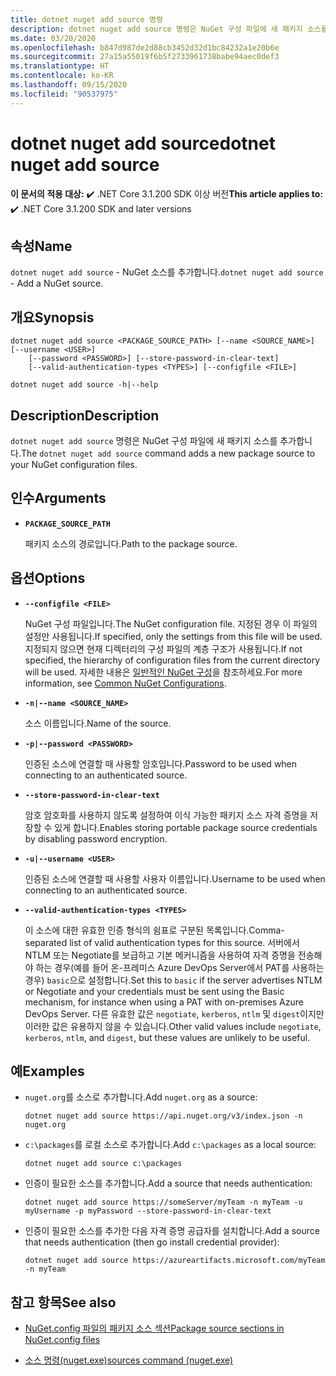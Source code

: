 ```yaml
---
title: dotnet nuget add source 명령
description: dotnet nuget add source 명령은 NuGet 구성 파일에 새 패키지 소스를 추가합니다.
ms.date: 03/20/2020
ms.openlocfilehash: b847d987de2d88cb3452d32d1bc84232a1e20b6e
ms.sourcegitcommit: 27a15a55019f6b5f2733961738babe94aec0def3
ms.translationtype: HT
ms.contentlocale: ko-KR
ms.lasthandoff: 09/15/2020
ms.locfileid: "90537975"
---
```

# <a name="dotnet-nuget-add-source"></a><span data-ttu-id="4bd9d-103">dotnet nuget add source</span><span class="sxs-lookup"><span data-stu-id="4bd9d-103">dotnet nuget add source</span></span>

<span data-ttu-id="4bd9d-104">**이 문서의 적용 대상:** ✔️ .NET Core 3.1.200 SDK 이상 버전</span><span class="sxs-lookup"><span data-stu-id="4bd9d-104">**This article applies to:** ✔️ .NET Core 3.1.200 SDK and later versions</span></span>

## <a name="name"></a><span data-ttu-id="4bd9d-105">속성</span><span class="sxs-lookup"><span data-stu-id="4bd9d-105">Name</span></span>

<span data-ttu-id="4bd9d-106">`dotnet nuget add source` - NuGet 소스를 추가합니다.</span><span class="sxs-lookup"><span data-stu-id="4bd9d-106">`dotnet nuget add source` - Add a NuGet source.</span></span>

## <a name="synopsis"></a><span data-ttu-id="4bd9d-107">개요</span><span class="sxs-lookup"><span data-stu-id="4bd9d-107">Synopsis</span></span>

```dotnetcli
dotnet nuget add source <PACKAGE_SOURCE_PATH> [--name <SOURCE_NAME>] [--username <USER>]
    [--password <PASSWORD>] [--store-password-in-clear-text]
    [--valid-authentication-types <TYPES>] [--configfile <FILE>]

dotnet nuget add source -h|--help
```

## <a name="description"></a><span data-ttu-id="4bd9d-108">Description</span><span class="sxs-lookup"><span data-stu-id="4bd9d-108">Description</span></span>

<span data-ttu-id="4bd9d-109">`dotnet nuget add source` 명령은 NuGet 구성 파일에 새 패키지 소스를 추가합니다.</span><span class="sxs-lookup"><span data-stu-id="4bd9d-109">The `dotnet nuget add source` command adds a new package source to your NuGet configuration files.</span></span>

## <a name="arguments"></a><span data-ttu-id="4bd9d-110">인수</span><span class="sxs-lookup"><span data-stu-id="4bd9d-110">Arguments</span></span>

- **`PACKAGE_SOURCE_PATH`**

  <span data-ttu-id="4bd9d-111">패키지 소스의 경로입니다.</span><span class="sxs-lookup"><span data-stu-id="4bd9d-111">Path to the package source.</span></span>

## <a name="options"></a><span data-ttu-id="4bd9d-112">옵션</span><span class="sxs-lookup"><span data-stu-id="4bd9d-112">Options</span></span>

- **`--configfile <FILE>`**

  <span data-ttu-id="4bd9d-113">NuGet 구성 파일입니다.</span><span class="sxs-lookup"><span data-stu-id="4bd9d-113">The NuGet configuration file.</span></span> <span data-ttu-id="4bd9d-114">지정된 경우 이 파일의 설정만 사용됩니다.</span><span class="sxs-lookup"><span data-stu-id="4bd9d-114">If specified, only the settings from this file will be used.</span></span> <span data-ttu-id="4bd9d-115">지정되지 않으면 현재 디렉터리의 구성 파일의 계층 구조가 사용됩니다.</span><span class="sxs-lookup"><span data-stu-id="4bd9d-115">If not specified, the hierarchy of configuration files from the current directory will be used.</span></span> <span data-ttu-id="4bd9d-116">자세한 내용은 [일반적인 NuGet 구성](/nuget/consume-packages/configuring-nuget-behavior)을 참조하세요.</span><span class="sxs-lookup"><span data-stu-id="4bd9d-116">For more information, see [Common NuGet Configurations](/nuget/consume-packages/configuring-nuget-behavior).</span></span>

- **`-n|--name <SOURCE_NAME>`**

  <span data-ttu-id="4bd9d-117">소스 이름입니다.</span><span class="sxs-lookup"><span data-stu-id="4bd9d-117">Name of the source.</span></span>

- **`-p|--password <PASSWORD>`**

  <span data-ttu-id="4bd9d-118">인증된 소스에 연결할 때 사용할 암호입니다.</span><span class="sxs-lookup"><span data-stu-id="4bd9d-118">Password to be used when connecting to an authenticated source.</span></span>

- **`--store-password-in-clear-text`**

  <span data-ttu-id="4bd9d-119">암호 암호화를 사용하지 않도록 설정하여 이식 가능한 패키지 소스 자격 증명을 저장할 수 있게 합니다.</span><span class="sxs-lookup"><span data-stu-id="4bd9d-119">Enables storing portable package source credentials by disabling password encryption.</span></span>

- **`-u|--username <USER>`**

  <span data-ttu-id="4bd9d-120">인증된 소스에 연결할 때 사용할 사용자 이름입니다.</span><span class="sxs-lookup"><span data-stu-id="4bd9d-120">Username to be used when connecting to an authenticated source.</span></span>

- **`--valid-authentication-types <TYPES>`**

  <span data-ttu-id="4bd9d-121">이 소스에 대한 유효한 인증 형식의 쉼표로 구분된 목록입니다.</span><span class="sxs-lookup"><span data-stu-id="4bd9d-121">Comma-separated list of valid authentication types for this source.</span></span> <span data-ttu-id="4bd9d-122">서버에서 NTLM 또는 Negotiate를 보급하고 기본 메커니즘을 사용하여 자격 증명을 전송해야 하는 경우(예를 들어 온-프레미스 Azure DevOps Server에서 PAT를 사용하는 경우) `basic`으로 설정합니다.</span><span class="sxs-lookup"><span data-stu-id="4bd9d-122">Set this to `basic` if the server advertises NTLM or Negotiate and your credentials must be sent using the Basic mechanism, for instance when using a PAT with on-premises Azure DevOps Server.</span></span> <span data-ttu-id="4bd9d-123">다른 유효한 값은 `negotiate`, `kerberos`, `ntlm` 및 `digest`이지만 이러한 값은 유용하지 않을 수 있습니다.</span><span class="sxs-lookup"><span data-stu-id="4bd9d-123">Other valid values include `negotiate`, `kerberos`, `ntlm`, and `digest`, but these values are unlikely to be useful.</span></span>

## <a name="examples"></a><span data-ttu-id="4bd9d-124">예</span><span class="sxs-lookup"><span data-stu-id="4bd9d-124">Examples</span></span>

- <span data-ttu-id="4bd9d-125">`nuget.org`를 소스로 추가합니다.</span><span class="sxs-lookup"><span data-stu-id="4bd9d-125">Add `nuget.org` as a source:</span></span>

  ```dotnetcli
  dotnet nuget add source https://api.nuget.org/v3/index.json -n nuget.org
  ```

- <span data-ttu-id="4bd9d-126">`c:\packages`를 로컬 소스로 추가합니다.</span><span class="sxs-lookup"><span data-stu-id="4bd9d-126">Add `c:\packages` as a local source:</span></span>

  ```dotnetcli
  dotnet nuget add source c:\packages
  ```

- <span data-ttu-id="4bd9d-127">인증이 필요한 소스를 추가합니다.</span><span class="sxs-lookup"><span data-stu-id="4bd9d-127">Add a source that needs authentication:</span></span>

  ```dotnetcli
  dotnet nuget add source https://someServer/myTeam -n myTeam -u myUsername -p myPassword --store-password-in-clear-text
  ```

- <span data-ttu-id="4bd9d-128">인증이 필요한 소스를 추가한 다음 자격 증명 공급자를 설치합니다.</span><span class="sxs-lookup"><span data-stu-id="4bd9d-128">Add a source that needs authentication (then go install credential provider):</span></span>

  ```dotnetcli
  dotnet nuget add source https://azureartifacts.microsoft.com/myTeam -n myTeam
  ```

## <a name="see-also"></a><span data-ttu-id="4bd9d-129">참고 항목</span><span class="sxs-lookup"><span data-stu-id="4bd9d-129">See also</span></span>

- [<span data-ttu-id="4bd9d-130">NuGet.config 파일의 패키지 소스 섹션</span><span class="sxs-lookup"><span data-stu-id="4bd9d-130">Package source sections in NuGet.config files</span></span>](/nuget/reference/nuget-config-file#package-source-sections)

- [<span data-ttu-id="4bd9d-131">소스 명령(nuget.exe)</span><span class="sxs-lookup"><span data-stu-id="4bd9d-131">sources command (nuget.exe)</span></span>](/nuget/reference/cli-reference/cli-ref-sources)
